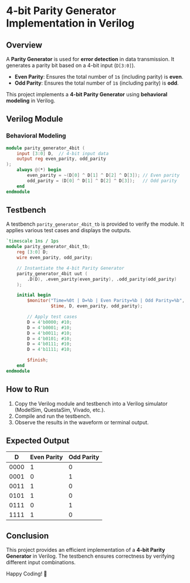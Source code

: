# 4-bit Parity Generator Implementation in Verilog

## Overview
A **Parity Generator** is used for **error detection** in data transmission. It generates a parity bit based on a 4-bit input (`D[3:0]`).
- **Even Parity**: Ensures the total number of `1`s (including parity) is **even**.
- **Odd Parity**: Ensures the total number of `1`s (including parity) is **odd**.

This project implements a **4-bit Parity Generator** using **behavioral modeling** in Verilog.

## Verilog Module

### **Behavioral Modeling**
```verilog
module parity_generator_4bit (
    input [3:0] D,  // 4-bit input data
    output reg even_parity, odd_parity
);
    always @(*) begin
        even_parity = ~(D[0] ^ D[1] ^ D[2] ^ D[3]); // Even parity
        odd_parity = (D[0] ^ D[1] ^ D[2] ^ D[3]);   // Odd parity
    end
endmodule
```

## Testbench
A testbench `parity_generator_4bit_tb` is provided to verify the module. It applies various test cases and displays the outputs.

```verilog
`timescale 1ns / 1ps
module parity_generator_4bit_tb;
    reg [3:0] D;
    wire even_parity, odd_parity;

    // Instantiate the 4-bit Parity Generator
    parity_generator_4bit uut (
        .D(D), .even_parity(even_parity), .odd_parity(odd_parity)
    );

    initial begin
        $monitor("Time=%0t | D=%b | Even Parity=%b | Odd Parity=%b",
                 $time, D, even_parity, odd_parity);

        // Apply test cases
        D = 4'b0000; #10;
        D = 4'b0001; #10;
        D = 4'b0011; #10;
        D = 4'b0101; #10;
        D = 4'b0111; #10;
        D = 4'b1111; #10;

        $finish;
    end
endmodule
```

## How to Run
1. Copy the Verilog module and testbench into a Verilog simulator (ModelSim, QuestaSim, Vivado, etc.).
2. Compile and run the testbench.
3. Observe the results in the waveform or terminal output.

## Expected Output

| D    | Even Parity | Odd Parity |
|------|------------|------------|
| 0000 |     1      |     0      |
| 0001 |     0      |     1      |
| 0011 |     1      |     0      |
| 0101 |     1      |     0      |
| 0111 |     0      |     1      |
| 1111 |     1      |     0      |

## Conclusion
This project provides an efficient implementation of a **4-bit Parity Generator** in Verilog. The testbench ensures correctness by verifying different input combinations.

Happy Coding! 🚀


